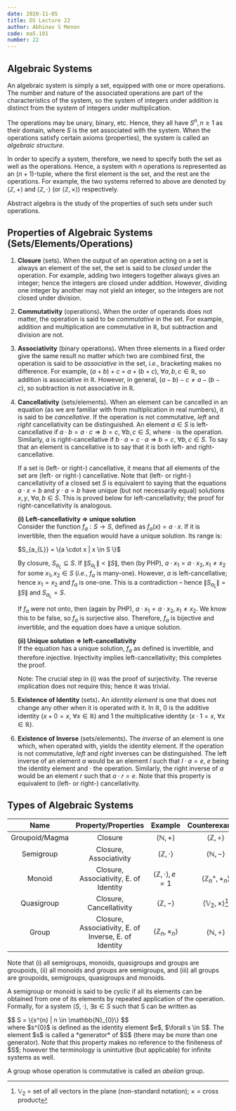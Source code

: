 ```yaml
---
date: 2020-11-05
title: DS Lecture 22
author: Abhinav S Menon
code: ma5.101
number: 22
---
```


## Algebraic Systems
An algebraic system is simply a set, equipped with one or more operations. The number and nature of the associated operations are part of the characteristics of the system, so the system of integers under addition is distinct from the system of integers under multiplication.

The operations may be unary, binary, etc. Hence, they all have $S^{n}, n \geq 1$ as their domain, where $S$ is the set associated with the system. When the operations satisfy certain axioms (properties), the system is called an *algebraic structure*.

In order to specify a system, therefore, we need to specify both the set as well as the operations. Hence, a system with $n$ operations is represented as an $(n+1)$-tuple, where the first element is the set, and the rest are the operations. For example, the two systems referred to above are denoted by $\langle \mathbb{Z}, + \rangle$ and $\langle \mathbb{Z}, \cdot \rangle$ (or $\langle \mathbb{Z}, \times \rangle$) respectively.


Abstract algebra is the study of the properties of such sets under such operations.

## Properties of Algebraic Systems (Sets/Elements/Operations)
1. **Closure** (sets)**.** When the output of an operation acting on a set is always an element of the set, the set is said to be *closed* under the operation. For example, adding two integers together always gives an integer; hence the integers are closed under addition. However, dividing one integer by another may not yield an integer, so the integers are not closed under division.

2. **Commutativity** (operations)**.** When the order of operands does not matter, the operation is said to be *commutative* in the set. For example, addition and multiplication are commutative in $\mathbb{R}$, but subtraction and division are not.

3. **Associativity** (binary operations)**.** When three elements in a fixed order give the same result no matter which two are combined first, the operation is said to be *associative* in the set, *i.e.*, bracketing makes no difference. For example, $(a+b)+c$ = $a+(b+c)$, $\forall a,b,c \in \mathbb{R}$, so addition is associative in $\mathbb{R}$. However, in general, $(a-b)-c \neq a-(b-c)$, so subtraction is not associative in $\mathbb{R}$.

4. **Cancellativity** (sets/elements)**.** When an element can be cancelled in an equation (as we are familiar with from multiplication in real numbers), it is said to be *cancellative*. If the operation is not commutative, *left* and *right* cancellativity can be distinguished. An element $a \in S$ is left-cancellative if $a \cdot b = a \cdot c \Rightarrow b = c$, $\forall b,c \in S$, where $\cdot$ is the operation. Similarly, $a$ is right-cancellative if  $b \cdot a = c \cdot a \Rightarrow b = c$, $\forall b,c \in S$. To say that an element is cancellative is to say that it is both left- and right-cancellative.

    If a set is (left- or right-) cancellative, it means that all elements of the set are (left- or right-) cancellative. Note that (left- or right-) cancellativity of a closed set $S$ is equivalent to saying that the equations $a \cdot x = b$ and $y \cdot a = b$ have unique (but not necessarily equal) solutions $x,y$, $\forall a,b \in S$. This is proved below for left-cancellativity; the proof for right-cancellativity is analogous.
    
    **(i) Left-cancellativity $\Rightarrow$ unique solution**  
    Consider the function $f_{a}: S \rightarrow S$, defined as $f_{a}(x) = a \cdot x$. If it is invertible, then the equation would have a unique solution. Its range is:
    <div>$S_{a_{L}} = \{a \cdot x | x \in S \}$</div>
        
    By closure, $S_{a_{L}} \subseteq S$. If $\|S_{a_{L}}\| < \|S\|$, then (by PHP), $a \cdot x_{1} = a \cdot x_{2}, x_{1} \neq x_{2}$ for some $x_{1},x_{2} \in S$ (*i.e.*, $f_{a}$ is many-one). However, $a$ is left-cancellative; hence $x_{1} = x_{2}$ and $f_{a}$ is one-one. This is a contradiction – hence $\|S_{a_{L}}\| = \|S\|$ and $S_{a_{L}} = S$.
        
    If $f_{a}$ were not onto, then (again by PHP), $a \cdot x_{1} = a \cdot x_{2}, x_{1} \neq x_{2}$. We know this to be false, so $f_{a}$ is surjective also. Therefore, $f_{a}$ is bijective and invertible, and the equation does have a unique solution.
        
    **(ii) Unique solution $\Rightarrow$ left-cancellativity**  
    If the equation has a unique solution, $f_{a}$ as defined is invertible, and therefore injective. Injectivity implies left-cancellativity; this completes the proof.
        
    Note: The crucial step in (i) was the proof of surjectivity. The reverse implication does not require this; hence it was trivial.

5. **Existence of Identity** (sets)**.** An *identity element* is one that does not change any other when it is operated with it. In $\mathbb{R}$, 0 is the additive identity $(x+0=x$, $\forall x \in \mathbb{R})$ and 1 the multiplicative identity $(x \cdot 1 = x$, $\forall x \in \mathbb{R})$.

6. **Existence of Inverse** (sets/elements)**.** The *inverse* of an element is one which, when operated with, yields the identity element. If the operation is not commutative, *left* and *right* inverses can be distinguished. The left inverse of an element $a$ would be an element $l$ such that $l \cdot a = e$, $e$ being the identity element and $\cdot$ the operation. Similarly, the right inverse of $a$ would be an element $r$ such that $a \cdot r = e$. Note that this property is equivalent to (left- or right-) cancellativity.

## Types of Algebraic Systems

| Name | Property/Properties | Example | Counterexample |
| :---: | :---: | :---: | :---: |
| Groupoid/Magma | Closure | $\langle \mathbb{N}, + \rangle$ | $\langle \mathbb{Z}, \div \rangle$ |
| Semigroup | Closure, Associativity | $\langle \mathbb{Z}, \cdot \rangle$ | $\langle \mathbb{N}, - \rangle$ |
| Monoid | Closure, Associativity, E. of Identity | $\langle \mathbb{Z}, \cdot \rangle, e = 1$ | $\langle \mathbb{Z}_ {n}^{+}, +_{n} \rangle$ |
| Quasigroup | Closure, Cancellativity | $\langle \mathbb{Z}, - \rangle$ | $\langle \mathbb{V}_ {2}, \times \rangle$[^1] |
| Group | Closure, Associativity, E. of Inverse, E. of Identity | $\langle \mathbb{Z}_ {n}, \times_{n} \rangle$ | $\langle \mathbb{N}, \div \rangle$ |

[^1]: $\mathbb{V}_{2}$ = set of all vectors in the plane (non-standard notation); $\times$ = cross product

Note that (i) all semigroups, monoids, quasigroups and groups are groupoids, (ii) all monoids and groups are semigroups, and (iii) all groups are groupoids, semigroups, quasigroups and monoids.

A semigroup or monoid is said to be *cyclic* if all its elements can be obtained from one of its elements by repeated application of the operation. Formally, for a system $\langle S, \cdot \rangle$, $\exists s \in S$ such that S can be written as
<div>
$$
S = \{s^{n} | n \in \mathbb{N}_{0}\}
$$
</div>
where $s^{0}$ is defined as the identity element $e$, $\forall s \in S$. The element $s$ is called a *generator* of $S$ (there may be more than one generator). Note that this property makes no reference to the finiteness of $S$; however the terminology is unintuitive (but applicable) for infinite systems as well.

A group whose operation is commutative is called an *abelian* group.
